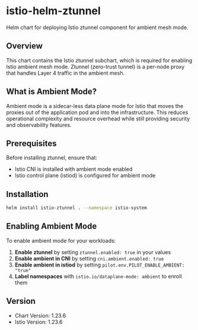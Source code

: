 # istio-helm-ztunnel

Helm chart for deploying Istio ztunnel component for ambient mesh mode.

## Overview

This chart contains the Istio ztunnel subchart, which is required for enabling Istio ambient mesh mode. Ztunnel (zero-trust tunnel) is a per-node proxy that handles Layer 4 traffic in the ambient mesh.

## What is Ambient Mode?

Ambient mode is a sidecar-less data plane mode for Istio that moves the proxies out of the application pod and into the infrastructure. This reduces operational complexity and resource overhead while still providing security and observability features.

## Prerequisites

Before installing ztunnel, ensure that:
- Istio CNI is installed with ambient mode enabled
- Istio control plane (istiod) is configured for ambient mode

## Installation

```bash
helm install istio-ztunnel . --namespace istio-system
```

## Enabling Ambient Mode

To enable ambient mode for your workloads:

1. **Enable ztunnel** by setting `ztunnel.enabled: true` in your values
2. **Enable ambient in CNI** by setting `cni.ambient.enabled: true`
3. **Enable ambient in istiod** by setting `pilot.env.PILOT_ENABLE_AMBIENT: "true"`
4. **Label namespaces** with `istio.io/dataplane-mode: ambient` to enroll them

## Version

- Chart Version: 1.23.6
- Istio Version: 1.23.6
